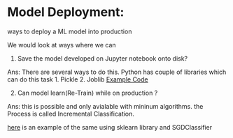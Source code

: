 # Model Deployment:

ways to deploy a ML model into production

We would look at ways where we can 

1. Save the model developed on Jupyter notebook onto disk?

  Ans: There are several ways to do this. Python has couple of libraries which can do this task
    1. Pickle
    2. Joblib
[Example Code](https://nbviewer.jupyter.org/github/saianil58/Model_Deployment/blob/master/pickling.ipynb)

2. Can model learn(Re-Train) while on production ?

  Ans: this is possible and only avialable with mininum algorithms. the Process is called Incremental Classification.

  [here](https://nbviewer.jupyter.org/github/saianil58/Model_Deployment/blob/master/updatable%20classifier.ipynb) is an example of the same using sklearn library and SGDClassifier
